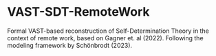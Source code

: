 # VAST-SDT-RemoteWork
Formal VAST-based reconstruction of Self-Determination Theory in the context of remote work, based on Gagner et. al (2022). Following the modeling framework by Schönbrodt (2023).

